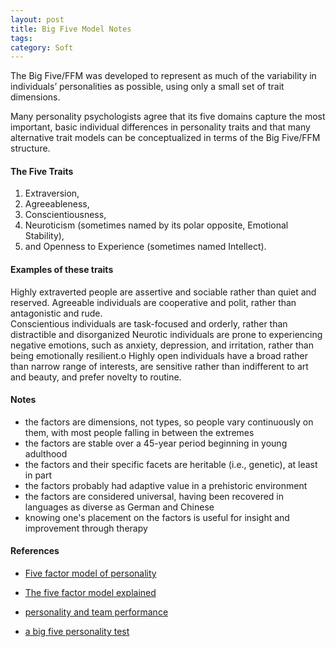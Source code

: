 ```yaml
---
layout: post
title: Big Five Model Notes
tags: 
category: Soft
---
```


The Big Five/FFM was developed to represent as much of the variability in individuals’ personalities as possible, using only a small set of trait dimensions. 

Many personality psychologists agree that its five domains capture the most important, basic individual differences in personality traits and that many alternative trait models can be conceptualized in terms of the Big Five/FFM structure.

#### The Five Traits

1. Extraversion, 
2. Agreeableness, 
3. Conscientiousness, 
4. Neuroticism (sometimes named by its polar opposite, Emotional Stability), 
5. and Openness to Experience (sometimes named Intellect).

#### Examples of these traits

Highly extraverted people are assertive and sociable rather than quiet and reserved.
Agreeable individuals are cooperative and polit, rather than antagonistic and rude.  
Conscientious individuals are task-focused and orderly, rather than distractible and disorganized
Neurotic individuals are prone to experiencing negative emotions, such as anxiety, depression, and irritation, rather than being emotionally resilient.o
Highly open individuals have a broad rather than narrow range of interests, are sensitive rather than indifferent to art and beauty, and prefer novelty to routine. 

#### Notes

* the factors are dimensions, not types, so people vary continuously on them, with most people falling in between the extremes    
* the factors are stable over a 45-year period beginning in young adulthood   
* the factors and their specific facets are heritable (i.e., genetic), at least in part   
* the factors probably had adaptive value in a prehistoric environment  
* the factors are considered universal, having been recovered in languages as diverse as German and Chinese    
* knowing one's placement on the factors is useful for insight and improvement through therapy  


#### References

* [Five factor model of personality](http://www.oxfordbibliographies.com/view/document/obo-9780199828340/obo-9780199828340-0120.xml)  
* [The five factor model explained](http://www.personalityresearch.org/bigfive.html)  
* [personality and team performance](http://epdoc.utsp.utwente.nl/58072/1/personality_and_team_performance.pdf)

* [a big five personality test](https://www.123test.com/personality-test/)  
